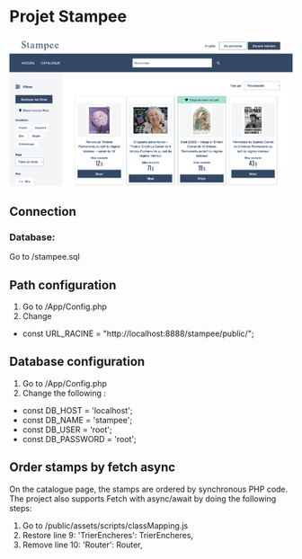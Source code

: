 # Projet Stampee

![Screenshot](screenshot.png)

## Connection 

### Database: 
Go to /stampee.sql

## Path configuration
1. Go to /App/Config.php
2. Change 
- const URL_RACINE = "http://localhost:8888/stampee/public/";

## Database configuration
1. Go to /App/Config.php
2. Change the following : 
- const DB_HOST = 'localhost';
- const DB_NAME = 'stampee';
- const DB_USER = 'root';
- const DB_PASSWORD = 'root'; 

## Order stamps by fetch async
On the catalogue page, the stamps are ordered by synchronous PHP code. The project also supports Fetch with async/await by doing the following steps:
1. Go to /public/assets/scripts/classMapping.js
2. Restore line 9: 'TrierEncheres': TrierEncheres,
3. Remove line 10: 'Router': Router,
